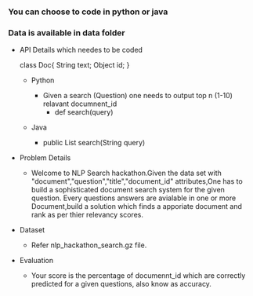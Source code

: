 ### You can choose to code in python or java
### Data is available in data folder

- API Details which needes to be coded

  class Doc{
    String text;
    Object id;
  }

  - Python
    - Given a search (Question) one needs to output top n (1-10) relavant documnent_id
      - def search(query)
    
  - Java
    - public List<Doc> search(String query)
  

- Problem Details
  - Welcome to NLP Search hackathon.Given the data set with "document","question","title","document_id" attributes,One has to build a sophisticated document search system for the given question.
Every questions answers are avialable in one or more Document,build a solution which finds a apporiate document and rank as per thier relevancy scores. 

- Dataset
    - Refer nlp_hackathon_search.gz file.   
- Evaluation
    - Your score is the percentage of documennt_id which are correctly predicted for a given questions, also know as accuracy.
  
 
